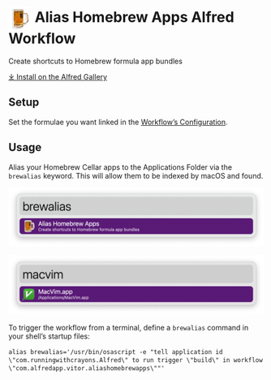 # <img src='Workflow/icon.png' width='45' align='center' alt='icon'> Alias Homebrew Apps Alfred Workflow

Create shortcuts to Homebrew formula app bundles

[⤓ Install on the Alfred Gallery](https://alfred.app/workflows/alfredapp/alias-homebrew-apps)

## Setup

Set the formulae you want linked in the [Workflow’s Configuration](https://www.alfredapp.com/help/workflows/user-configuration/).

## Usage

Alias your Homebrew Cellar apps to the Applications Folder via the `brewalias` keyword. This will allow them to be indexed by macOS and found.

![Alfred search for brewalias](Workflow/images/about/brewalias.png)

![Alfred search for macvim](Workflow/images/about/macvim.png)

To trigger the workflow from a terminal, define a `brewalias` command in your shell’s startup files:

```
alias brewalias='/usr/bin/osascript -e "tell application id \"com.runningwithcrayons.Alfred\" to run trigger \"build\" in workflow \"com.alfredapp.vitor.aliashomebrewapps\""'
```

